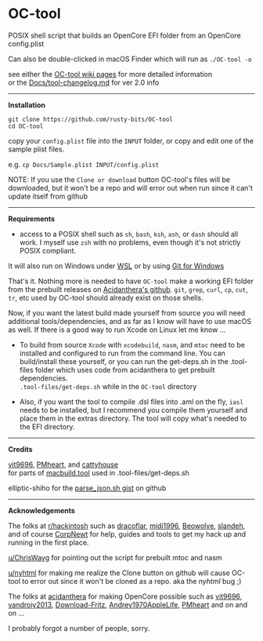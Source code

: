 # OC-tool  
POSIX shell script that builds an OpenCore EFI folder from an OpenCore config.plist  

Can also be double-clicked in macOS Finder which will run as `./OC-tool -o` 

see either the [OC-tool wiki pages](https://github.com/rusty-bits/OC-tool/wiki) for more detailed information  
or the [Docs/tool-changelog.md](https://github.com/rusty-bits/OC-tool/blob/master/Docs/tool-changelog.md) for ver 2.0 info  

---

**Installation**  

`git clone https://github.com/rusty-bits/OC-tool`   
`cd OC-tool`  

copy your `config.plist` file into the `INPUT` folder, or copy and edit one of the sample plist files.  

e.g. `cp Docs/Sample.plist INPUT/config.plist`  

NOTE: If you use the `Clone or download` button OC-tool's files will be downloaded, but it won't be a repo and will error out when run since it can't update itself from github  

---

**Requirements**  

- access to a POSIX shell such as `sh`, `bash`, `ksh`, `ash`, or `dash` should all work. I myself use `zsh` with no problems, even though it's not strictly POSIX compliant.  

It will also run on Windows under [WSL](https://docs.microsoft.com/en-us/windows/wsl) or by using [Git for Windows](https://gitforwindows.org)

That's it. Nothing more is needed to have `OC-tool` make a working EFI folder from the prebuilt releases on [Acidanthera's github](https://github.com/acidanthera). `git`, `grep`, `curl`, `cp`, `cut`, `tr`, etc used by OC-tool should already exist on those shells.  

Now, if you want the latest build made yourself from source you will need additional tools/dependencies, and as far as I know will have to use macOS as well.  If there is a good way to run Xcode on Linux let me know ...  

- To build from source `Xcode` with `xcodebuild`, `nasm`, and `mtoc` need to be installed and configured to run from the command line.  You can build/install these yourself, or you can run the get-deps.sh in the .tool-files folder which uses code from acidanthera to get prebuilt dependencies.    
`.tool-files/get-deps.sh` while in the `OC-tool` directory  
  
- Also, if you want the tool to compile .dsl files into .aml on the fly, `iasl` needs to be installed, but I recommend you compile them yourself and place them in the extras directory. The tool will copy what's needed to the EFI directory.  

---

**Credits**

[vit9696](https://github.com/vit9696), [PMheart](https://github.com/PMheart), and [cattyhouse](https://github.com/cattyhouse)  
for parts of [macbuild.tool](https://github.com/acidanthera/OpenCoreShell/blob/master/macbuild.tool) used in .tool-files/get-deps.sh  

elliptic-shiho for the [parse_json.sh gist](https://gist.github.com/elliptic-shiho/45698491e1f3a0ba51f4c2e81d0fcfa4) on github  

---

**Acknowledgements**  

The folks at [r/hackintosh](https://www.reddit.com/r/hackintosh/) such as [dracoflar](https://www.reddit.com/user/dracoflar/), [midi1996](https://www.reddit.com/user/midi1996/), [Beowolve](https://www.reddit.com/user/Beowolve/), [slandeh](https://www.reddit.com/user/slandeh/), and of course [CorpNewt](https://www.reddit.com/user/corpnewt/) for help, guides and tools to get my hack up and running in the first place.  

[u/ChrisWayg](https://www.reddit.com/user/ChrisWayg) for pointing out the script for prebuilt mtoc and nasm  

[u/nyhtml](https://www.reddit.com/user/nyhtml) for making me realize the Clone button on github will cause OC-tool to error out since it won't be cloned as a repo.   aka the _nyhtml_ bug ;)

The folks at [acidanthera](https://github.com/acidanthera) for making OpenCore possible such as [vit9696](https://github.com/vit9696), [vandroiy2013](https://github.com/vandroiy2013), [Download-Fritz](https://github.com/Download-Fritz), [Andrey1970AppleLife](https://github.com/Andrey1970AppleLife), [PMheart](https://github.com/PMheart) and on and on ...



I probably forgot a number of people, sorry.
